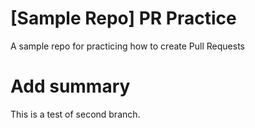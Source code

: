 # [Sample Repo] PR Practice
A sample repo for practicing how to create Pull Requests

# Add summary
This is a test of second branch.
